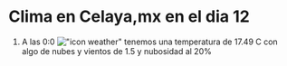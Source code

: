 # Clima en Celaya,mx en el dia 12

1. A las 0:0 !["icon weather"](http://openweathermap.org/img/w/02n.png) tenemos una temperatura de 17.49 C con algo de nubes y  vientos de 1.5 y nubosidad al 20%
